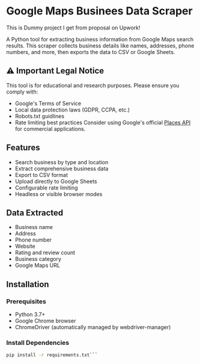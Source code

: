 # Google Maps Businees Data Scraper
This is Dummy project I get from proposal on Upwork!

A Python tool for extracting business information from Google Maps search results. This scraper collects business details like names, addresses, phone numbers, and more, then exports the data to CSV or Google Sheets.

## ⚠ Important Legal Notice
This tool is for educational and research purposes. Please ensure you comply with:
- Google's Terms of Service
- Local data protection laws (GDPR, CCPA, etc.)
- Robots.txt guidlines
- Rate limiting best practices
Consider using Google's official [Places API](https://developers.google.com/maps/documentation/places/web-service) for commercial applications.

## Features
- Search business by type and location
- Extract comprehensive business data
- Export to CSV format
- Upload directly to Google Sheets
- Configurable rate limiting
- Headless or visible browser modes

## Data Extracted
- Business name
- Address
- Phone number
- Website
- Rating and review count
- Business category
- Google Maps URL

## Installation

### Prerequisites
- Python 3.7+
- Google Chrome browser
- ChromeDriver (automatically managed by webdriver-manager)

### Install Dependencies
```bash
pip install -r requirements.txt```
 